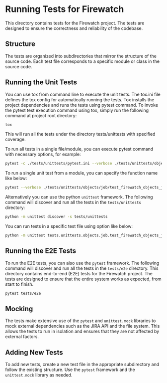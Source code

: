 # Running Tests for Firewatch

This directory contains tests for the Firewatch project. The tests are designed to ensure the correctness and reliability of the codebase.

## Structure

The tests are organized into subdirectories that mirror the structure of the source code. Each test file corresponds to a specific module or class in the source code.

## Running the Unit Tests

You can use tox from command line to execute the unit tests. The tox.ini file defines the tox config for automatically running the tests. Tox installs the project dependencies and runs the tests using pytest command.
To invoke the pytest test execution command using tox, simply run the following command at project root directory:

```sh
tox
```

This will run all the tests under the directory tests/unittests with specified coverage.

To run all tests in a single file/module, you can execute pytest command with necessary options, for example:

```sh
pytest -c ./tests/unittests/pytest.ini --verbose ./tests/unittests/objects/job/test_firewatch_objects_job_check_is_rehearsal.py
```

To run a single unit test from a module, you can specify the function name like below:

```sh
pytest --verbose ./tests/unittests/objects/job/test_firewatch_objects_job_check_is_rehearsal.py::test_rehearsal_job_true
```

Alternatively you can use the python `unittest` framework. The following command will discover and run all the tests in the `tests/unittests` directory:

```sh
python -m unittest discover -s tests/unittests
```

You can run tests in a specific test file using option like below:

```sh
python -m unittest tests.unittests.objects.job.test_firewatch_objects_job_check_is_rehearsal
```

## Running the E2E Tests

To run the E2E tests, you can also use the `pytest` framework. The following command will discover and run all the tests in the `tests/e2e` directory. This directory contains end-to-end (E2E) tests for the Firewatch project. The tests are designed to ensure that the entire system works as expected, from start to finish.

```sh
pytest tests/e2e
```

## Mocking

The tests make extensive use of the `pytest` and `unittest.mock` libraries to mock external dependencies such as the JIRA API and the file system. This allows the tests to run in isolation and ensures that they are not affected by external factors.

## Adding New Tests

To add new tests, create a new test file in the appropriate subdirectory and follow the existing structure. Use the `pytest` framework and the `unittest.mock` library as needed.
